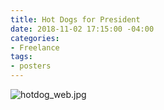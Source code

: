 ```yaml
---
title: Hot Dogs for President
date: 2018-11-02 17:15:00 -04:00
categories:
- Freelance
tags:
- posters
---
```


![hotdog_web.jpg](/uploads/hotdog_web.jpg)